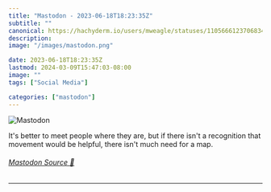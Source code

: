 ```yaml
---
title: "Mastodon - 2023-06-18T18:23:35Z"
subtitle: ""
canonical: https://hachyderm.io/users/mweagle/statuses/110566612370683480
description:
image: "/images/mastodon.png"

date: 2023-06-18T18:23:35Z
lastmod: 2024-03-09T15:47:03-08:00
image: ""
tags: ["Social Media"]

categories: ["mastodon"]
---
```

![Mastodon](/images/mastodon.png)

<p>It&#39;s better to meet people where they are, but if there isn&#39;t a recognition that movement would be helpful, there isn&#39;t much need for a map.</p>


###### [Mastodon Source 🐘](https://hachyderm.io/@mweagle/110566612370683480)

___

